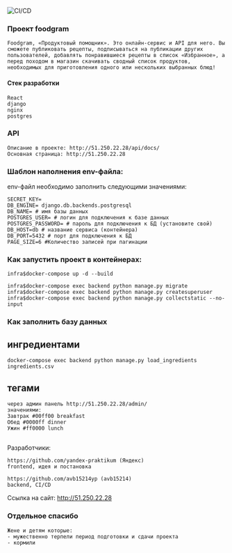 ![CI/CD](https://github.com/avb15214yp/foodgram-project-react/actions/workflows/foodgram_workflow.yml/badge.svg)
### Проект foodgram

```
Foodgram, «Продуктовый помощник». Это онлайн-сервис и API для него. Вы сможете публиковать рецепты, подписываться на публикации других пользователей, добавлять понравившиеся рецепты в список «Избранное», а перед походом в магазин скачивать сводный список продуктов, необходимых для приготовления одного или нескольких выбранных блюд!
```

#### Стек разработки
```
React
django
nginx
postgres
```

### API

```
Описание в проекте: http://51.250.22.28/api/docs/
Основная страница: http://51.250.22.28
```

### Шаблон наполнения env-файла:
env-файл необходимо заполнить следующими значениями:
```
SECRET_KEY=
DB_ENGINE= django.db.backends.postgresql
DB_NAME= # имя базы данных
POSTGRES_USER= # логин для подключения к базе данных
POSTGRES_PASSWORD= # пароль для подключения к БД (установите свой)
DB_HOST=db # название сервиса (контейнера)
DB_PORT=5432 # порт для подключения к БД
PAGE_SIZE=6 #Количество записей при пагинации

```

### Как запустить проект в контейнерах:


```
infra$docker-compose up -d --build

infra$docker-compose exec backend python manage.py migrate
infra$docker-compose exec backend python manage.py createsuperuser
infra$docker-compose exec backend python manage.py collectstatic --no-input 
```
### Как заполнить базу данных 

## ингредиентами
```
docker-compose exec backend python manage.py load_ingredients ingredients.csv
```
## тегами

```
через админ панель http://51.250.22.28/admin/
значениями: 
Завтрак #00ff00 breakfast 
Обед #0000ff dinner 
Ужин #ff0000 lunch 

```

##

Разработчики:

```
https://github.com/yandex-praktikum (Яндекс)
frontend, идея и постановка
```

```
https://github.com/avb15214yp (avb15214)
backend, CI/CD
```


Ссылка на сайт: http://51.250.22.28


### Отдельное спасибо
```
Жене и детям которые:
- мужественно терпели период подготовки и сдачи проекта
- кормили
```